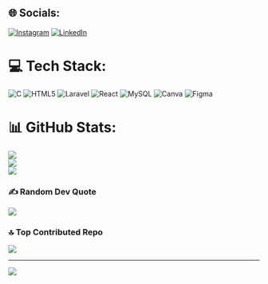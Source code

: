 
## 🌐 Socials:
[![Instagram](https://img.shields.io/badge/Instagram-%23E4405F.svg?logo=Instagram&logoColor=white)](https://instagram.com/amansulhyan10) [![LinkedIn](https://img.shields.io/badge/LinkedIn-%230077B5.svg?logo=linkedin&logoColor=white)](https://www.linkedin.com/in/neil-sulhyan-091ba82aa/) 

# 💻 Tech Stack:
![C](https://img.shields.io/badge/c-%2300599C.svg?style=for-the-badge&logo=c&logoColor=white) ![HTML5](https://img.shields.io/badge/c++-%2300599C.svg?style=for-the-badge&logo=c%2B%2B&logoColor=white) ![Laravel](https://img.shields.io/badge/laravel-%23FF2D20.svg?style=for-the-badge&logo=laravel&logoColor=white) ![React](https://img.shields.io/badge/react-%2320232a.svg?style=for-the-badge&logo=react&logoColor=%2361DAFB) ![MySQL](https://img.shields.io/badge/mysql-4479A1.svg?style=for-the-badge&logo=mysql&logoColor=white) ![Canva](https://img.shields.io/badge/Canva-%2300C4CC.svg?style=for-the-badge&logo=Canva&logoColor=white) ![Figma](https://img.shields.io/badge/figma-%23F24E1E.svg?style=for-the-badge&logo=figma&logoColor=white)
# 📊 GitHub Stats:
![](https://github-readme-stats.vercel.app/api?username=NeilSulhyan10&theme=dark&hide_border=false&include_all_commits=false&count_private=false)<br/>
![](https://github-readme-streak-stats.herokuapp.com/?user=NeilSulhyan10&theme=dark&hide_border=false)<br/>
![](https://github-readme-stats.vercel.app/api/top-langs/?username=NeilSulhyan10&theme=dark&hide_border=false&include_all_commits=false&count_private=false&layout=compact)

### ✍️ Random Dev Quote
![](https://quotes-github-readme.vercel.app/api?type=horizontal&theme=radical)

### 🔝 Top Contributed Repo
![](https://github-contributor-stats.vercel.app/api?username=NeilSulhyan10&limit=5&theme=dark&combine_all_yearly_contributions=true)

---
[![](https://visitcount.itsvg.in/api?id=NeilSulhyan10&icon=0&color=0)](https://visitcount.itsvg.in)

<!-- Proudly created with GPRM ( https://gprm.itsvg.in ) -->
